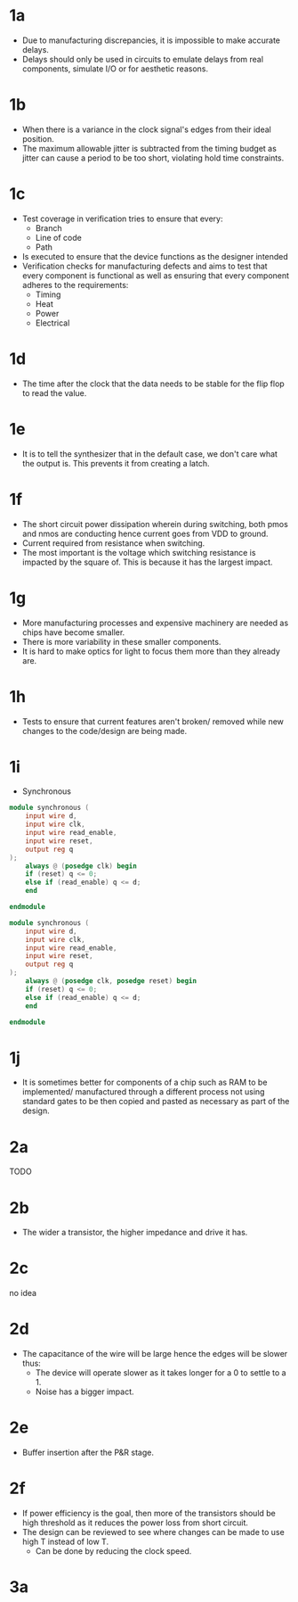 # 1a
* Due to manufacturing discrepancies, it is impossible to make accurate delays.
* Delays should only be used in circuits to emulate delays from real components, simulate I/O or for aesthetic reasons.

# 1b
* When there is a variance in the clock signal's edges from their ideal position.
* The maximum allowable jitter is subtracted from the timing budget as jitter can cause a period to be too short, violating hold time constraints.

# 1c
* Test coverage in verification tries to ensure that every:
	* Branch
	* Line of code 
	* Path 
* Is executed to ensure that the device functions as the designer intended
* Verification checks for manufacturing defects and aims to test that every component is functional as well as ensuring that every component adheres to the requirements:
	* Timing 
	* Heat
	* Power 
	* Electrical 

# 1d
* The time after the clock that the data needs to be stable for the flip flop to read the value.

# 1e
* It is to tell the synthesizer that in the default case, we don't care what the output is. This prevents it from creating a latch.

# 1f
* The short circuit power dissipation wherein during switching, both pmos and nmos are conducting hence current goes from VDD to ground.
* Current required from resistance when switching. 
* The most important is the voltage which switching resistance is impacted by the square of. This is because it has the largest impact.

# 1g
* More manufacturing processes and expensive machinery are needed as chips have become smaller. 
* There is more variability in these smaller components. 
* It is hard to make optics for light to focus them more than they already are.

# 1h
* Tests to ensure that current features aren't broken/ removed while new changes to the code/design are being made.

# 1i 
* Synchronous
```verilog
module synchronous (
	input wire d,
	input wire clk,
	input wire read_enable,
	input wire reset,
	output reg q
);
	always @ (posedge clk) begin
	if (reset) q <= 0;
	else if (read_enable) q <= d;
	end

endmodule

module synchronous (
	input wire d,
	input wire clk,
	input wire read_enable,
	input wire reset,
	output reg q
);
	always @ (posedge clk, posedge reset) begin
	if (reset) q <= 0;
	else if (read_enable) q <= d;
	end

endmodule
```

# 1j
* It is sometimes better for components of a chip such as RAM to be implemented/ manufactured through a different process not using standard gates to be then copied and pasted as necessary as part of the design.

# 2a
TODO

# 2b
* The wider a transistor, the higher impedance and drive it has.

# 2c 
no idea 

# 2d
* The capacitance of the wire will be large hence the edges will be slower thus:
	* The device will operate slower as it takes longer for a 0 to settle to a 1.
	* Noise has a bigger impact.

# 2e
* Buffer insertion after the P&R stage.

# 2f
* If power efficiency is the goal, then more of the transistors should be high threshold as it reduces the power loss from short circuit.
* The design can be reviewed to see where changes can be made to use high T instead of low T.
	* Can be done by reducing the clock speed.


# 3a

